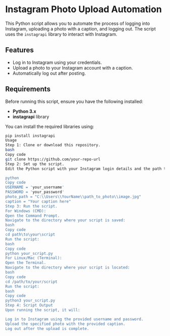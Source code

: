# Instagram Photo Upload Automation

This Python script allows you to automate the process of logging into Instagram, uploading a photo with a caption, and logging out. The script uses the `instagrapi` library to interact with Instagram.

## Features

- Log in to Instagram using your credentials.
- Upload a photo to your Instagram account with a caption.
- Automatically log out after posting.

## Requirements

Before running this script, ensure you have the following installed:

- **Python 3.x**
- **instagrapi** library

You can install the required libraries using:

```bash
pip install instagrapi
Usage
Step 1: Clone or download this repository.
bash
Copy code
git clone https://github.com/your-repo-url
Step 2: Set up the script.
Edit the Python script with your Instagram login details and the path to the image you want to upload. Here's the part you need to modify:

python
Copy code
USERNAME = 'your_username'
PASSWORD = 'your_password'
photo_path = "C:\\Users\\YourName\\path_to_photo\\image.jpg"
caption = "Your caption here"
Step 3: Run the script.
For Windows (CMD):
Open the Command Prompt.
Navigate to the directory where your script is saved:
bash
Copy code
cd path\to\your\script
Run the script:
bash
Copy code
python your_script.py
For Linux/Mac (Terminal):
Open the Terminal.
Navigate to the directory where your script is located:
bash
Copy code
cd /path/to/your/script
Run the script:
bash
Copy code
python3 your_script.py
Step 4: Script Output
Upon running the script, it will:

Log in to Instagram using the provided username and password.
Upload the specified photo with the provided caption.
Log out after the upload is complete.
